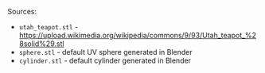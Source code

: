 Sources:
- `utah_teapot.stl` - https://upload.wikimedia.org/wikipedia/commons/9/93/Utah_teapot_%28solid%29.stl
- `sphere.stl` - default UV sphere generated in Blender
- `cylinder.stl` - default cylinder generated in Blender
